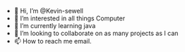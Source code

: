 - 👋 Hi, I’m @Kevin-sewell
- 👀 I’m interested in all things Computer
- 🌱 I’m currently learning java
- 💞️ I’m looking to collaborate on as many projects as I can
- 📫 How to reach me email.

<!---
Kevin-sewell/Kevin-sewell is a ✨ special ✨ repository because its `README.md` (this file) appears on your GitHub profile.
You can click the Preview link to take a look at your changes.
--->
